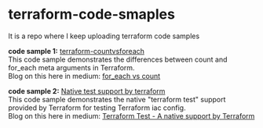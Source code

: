 # terraform-code-smaples
It is a repo where I keep uploading terraform code samples

**code sample 1:** [terraform-countvsforeach](https://github.com/madhubanti0007/terraform-code-samples/tree/master/terraform-countvsforeach) <br/>
               This code sample demonstrates the differences between count and for_each meta arguments in Terraform. <br/>
               Blog on this here in medium: [for_each vs count](https://medium.com/@madhubanti0007/for-each-vs-count-ouch-a-cdf3de2baabb)


**code sample 2:** [Native test support by terraform](https://github.com/madhubanti0007/terraform-code-samples/tree/master/terraform-test) <br/>
               This code sample demonstrates the native "terraform test" support provided by Terraform for testing Terraform iac config. <br/>
               Blog on this here in medium: [Terraform Test - A native support by Terraform ](https://medium.com/@madhubanti0007/terraform-test-by-terraform-a-native-testing-support-for-infrastructure-provisioning-b2e06ce9bc46)
